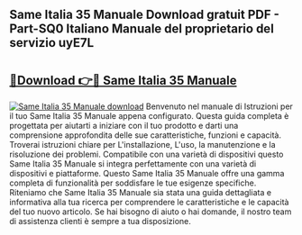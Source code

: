 ## Same Italia 35 Manuale Download gratuit PDF - Part-SQ0 Italiano Manuale del proprietario del servizio uyE7L

# <h2><a href="http://dffui7w.blite.top/?on=Same+Italia+35+Manuale">🔗Download 👉🔴 Same Italia 35 Manuale</a></h2>

[![Same Italia 35 Manuale download](https://i.imgur.com/lujVjoI.png)](http://dffui7w.blite.top/?on=Same+Italia+35+Manuale)
Benvenuto nel manuale di Istruzioni per il tuo Same Italia 35 Manuale appena configurato. Questa guida completa è progettata per aiutarti a iniziare con il tuo prodotto e darti una comprensione approfondita delle sue caratteristiche, funzioni e capacità. Troverai istruzioni chiare per L'installazione, L'uso, la manutenzione e la risoluzione dei problemi. Compatibile con una varietà di dispositivi questo Same Italia 35 Manuale si integra perfettamente con una varietà di dispositivi e piattaforme. Questo Same Italia 35 Manuale offre una gamma completa di funzionalità per soddisfare le tue esigenze specifiche. Riteniamo che Same Italia 35 Manuale sia stata una guida dettagliata e informativa alla tua ricerca per comprendere le caratteristiche e le capacità del tuo nuovo articolo. Se hai bisogno di aiuto o hai domande, il nostro team di assistenza clienti è sempre a tua disposizione.
